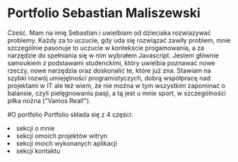 # Portfolio Sebastian Maliszewski
Cześć. Mam na imię Sebastian i uwielbiam od dzieciaka rozwiazywać problemy. Każdy za to uczucie, gdy uda się rozwiązać zawiły problem, mnie szczególnie pasonuje to uczucie w kontekście progamowania, a za narzędzie do spełniania się w nim wybrałem Javascript. 
Jestem głównie samoukiem z podstawami studenckimi, który uwielbia poznawać nowe rzeczy, nowe narzędzia oraz doskonalić te, które już zna. 
Stawiam na szybki rozwój umiejętności programistyczych, dobrą współpracę nad projektami w IT ale też wiem, że nie można w tym wszystkim zapominać o balansie, czyli pielęgnowaniu pasji, a tą jest u mnie sport, w szczególności piłka nożna ("Vamos Real!").

#O portfolio
Portfolio składa się z 4 części: 
<li>sekcji o mnie</li>
<li>sekcji omoich projektów witryn</li>
<li>sekcji moich wykonanych aplikacji</li>
<li>sekcji kontaktu</li>
